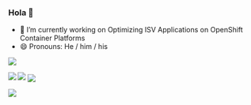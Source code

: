 ### Hola 👋
- 🔭 I’m currently working on Optimizing ISV Applications on OpenShift Container Platforms
- 😄 Pronouns: He / him / his



<!--
**krishvoor/krishvoor** is a ✨ _special_ ✨ repository because its `README.md` (this file) appears on your GitHub profile.
-->

![](https://github-profile-trophy.vercel.app/?username=krishvoor&theme=dracula)

<a>
  <img align="left" src="https://github-profile-summary-cards.vercel.app/api/cards/most-commit-language?username=krishvoor&theme=dracula" />
</a>

<a>
  <img align='float:right' src="https://github-readme-stats.vercel.app/api?username=krishvoor&theme=dracula"/>
</a>

<a>
  <img align="center" src="https://github-profile-summary-cards.vercel.app/api/cards/repos-per-language?username=krishvoor&theme=dracula" />
</a>


![](https://github-profile-summary-cards.vercel.app/api/cards/profile-details?username=krishvoor&theme=dracula)

